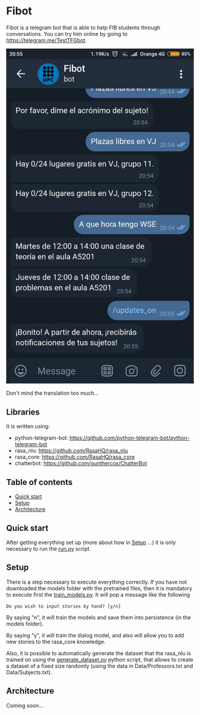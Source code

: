 # Fibot
Fibot is a telegram bot that is able to help FIB students through conversations. You can try him online by going to https://telegram.me/TestTFGbot.

<img src="/images_demo/demo_2.jpg">

Don't mind the translation too much...
## Libraries
It is written using:
  * python-telegram-bot: https://github.com/python-telegram-bot/python-telegram-bot
  * rasa_nlu: https://github.com/RasaHQ/rasa_nlu
  * rasa_core: https://github.com/RasaHQ/rasa_core
  * chatterbot: https://github.com/gunthercox/ChatterBot

## Table of contents
  * [Quick start](#quick-start)
  * [Setup](#setup)
  * [Architecture](#architecture)

## Quick start
After getting everything set up (more about how in [Setup](#setup) ...) it is only necessary to run the [run.py](./run.py) script.

## Setup
There is a step necessary to execute everything correctly.
If you have not downloaded the models folder with the pretrained files, then it is mandatory to execute first the [train_models.py](./train_models.py).
It will pop a message like the following
```
Do you wish to input stories by hand? [y/n]
```
By saying "n", it will train the models and save them into persistence (in the models folder).

By saying "y", it will train the dialog model, and also will allow you to add new stories to the rasa_core knowledge.


Also, it is possible to automatically generate the dataset that the rasa_nlu is trained on using the [generate_dataset.py](./generate_dataset.py) python script, that allows to create a dataset of a fixed size randomly (using the data in Data/Professors.txt and Data/Subjects.txt).

## Architecture
Coming soon...
